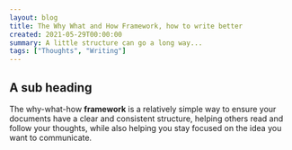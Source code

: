 ```yaml
---
layout: blog
title: The Why What and How Framework, how to write better
created: 2021-05-29T00:00:00
summary: A little structure can go a long way...
tags: ["Thoughts", "Writing"]
---
```



## A sub heading
The why-what-how **framework** is a relatively simple way to ensure your documents have a clear and consistent structure, helping others read and follow your thoughts, while also helping you stay focused on the idea you want to communicate. 



